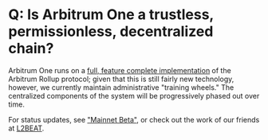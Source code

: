 # Q: Is Arbitrum One a trustless, permissionless, decentralized chain?

Arbitrum One runs on a [full, feature complete implementation](https://github.com/OffchainLabs/nitro) of the Arbitrum Rollup protocol; given that this is still fairly new technology, however, we currently maintain administrative "training wheels." The centralized components of the system will be progressively phased out over time.

For status updates, see ["Mainnet Beta"](../mainnet-beta.md), or check out the work of our friends at [L2BEAT](https://l2beat.com/scaling/risk/).
